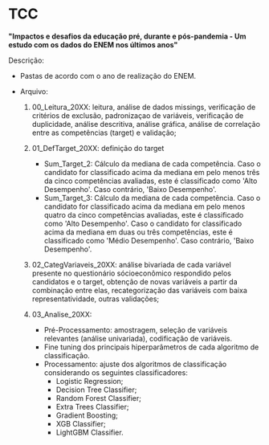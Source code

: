 # TCC

**"Impactos e desafios da educação pré, durante e
pós-pandemia - Um estudo com os dados do ENEM
nos últimos anos"**


Descrição: 

- Pastas de acordo com o ano de realização do ENEM.
  
- Arquivo:
  
    1) 00_Leitura_20XX: leitura, análise de dados missings, verificação de critérios de exclusão, padronizaçao de variáveis, verificação de duplicidade, análise descritiva, análise gráfica, análise de correlação entre as competências (target) e validação;
       
    2) 01_DefTarget_20XX: definição do target
       - Sum_Target_2: Cálculo da mediana de cada competência. Caso o candidato for classificado acima da mediana em pelo menos três da cinco competências avaliadas, este é classificado como 'Alto Desempenho'. Caso contrário, 'Baixo Desempenho'.
       - Sum_Target_3: Cálculo da mediana de cada competência. Caso o candidato for classificado acima da mediana em pelo menos quatro da cinco competências avaliadas, este é classificado como 'Alto Desempenho'. Caso o candidato for classificado acima da mediana em duas ou três competências, este é classificado como 'Médio Desempenho'. Caso contrário, 'Baixo Desempenho'.
         
    3) 02_CategVariaveis_20XX: análise bivariada de cada variável presente no questionário sócioeconômico respondido pelos candidatos e o target, obtenção de novas variáveis a partir da combinação entre elas, recategorização das variáveis com baixa representatividade, outras validações;
       
    4) 03_Analise_20XX:
       - Pré-Processamento: amostragem, seleção de variáveis relevantes (análise univariada), codificação de variáveis.
       - Fine tuning dos principais hiperparâmetros de cada algoritmo de classificação.
       - Processamento: ajuste dos algoritmos de classificação considerando os seguintes classificadores:
         - Logistic Regression;
         - Decision Tree Classifier;
         - Random Forest Classifier;
         - Extra Trees Classifier;
         - Gradient Boosting;
         - XGB Classifier;
         - LightGBM Classifier.



